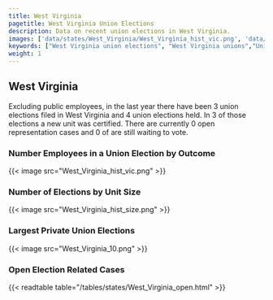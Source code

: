 ```yaml
---
title: West Virginia
pagetitle: West Virginia Union Elections
description: Data on recent union elections in West Virginia.
images: ['data/states/West_Virginia/West_Virginia_hist_vic.png', 'data/states/West_Virginia/West_Virginia_hist_size.png', 'data/states/West_Virginia/West_Virginia_10.png']
keywords: ["West Virginia union elections", "West Virginia unions","Union elections"]
weight: 1
---
```

##  West Virginia

Excluding public employees, in the last year there have been 3 union elections filed in West Virginia and 4 union elections held. In 3 of those elections a new unit was certified. There are currently 0 open representation cases and 0 of are still waiting to vote.

### Number Employees in a Union Election by Outcome
{{< image src="West_Virginia_hist_vic.png" >}}

### Number of Elections by Unit Size
{{< image src="West_Virginia_hist_size.png" >}}

### Largest Private Union Elections
{{< image src="West_Virginia_10.png" >}}

### Open Election Related Cases
{{< readtable table="/tables/states/West_Virginia_open.html" >}}

